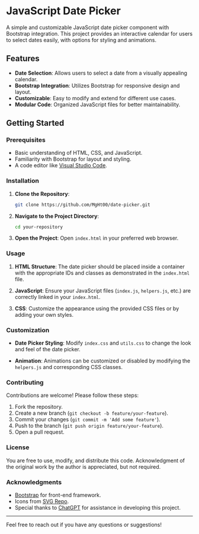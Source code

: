 # JavaScript Date Picker

A simple and customizable JavaScript date picker component with Bootstrap integration. This project provides an interactive calendar for users to select dates easily, with options for styling and animations.

## Features

- **Date Selection**: Allows users to select a date from a visually appealing calendar.
- **Bootstrap Integration**: Utilizes Bootstrap for responsive design and layout.
- **Customizable**: Easy to modify and extend for different use cases.
- **Modular Code**: Organized JavaScript files for better maintainability.

## Getting Started

### Prerequisites

- Basic understanding of HTML, CSS, and JavaScript.
- Familiarity with Bootstrap for layout and styling.
- A code editor like [Visual Studio Code](https://code.visualstudio.com/).

### Installation

1. **Clone the Repository**:
   ```bash
   git clone https://github.com/MgHt00/date-picker.git
   ```
2. **Navigate to the Project Directory**:
   ```bash
   cd your-repository
   ```
3. **Open the Project**:
   Open `index.html` in your preferred web browser.

### Usage

1. **HTML Structure**:
   The date picker should be placed inside a container with the appropriate IDs and classes as demonstrated in the `index.html` file.

2. **JavaScript**:
   Ensure your JavaScript files (`index.js`, `helpers.js`, etc.) are correctly linked in your `index.html`.

3. **CSS**:
   Customize the appearance using the provided CSS files or by adding your own styles.

### Customization

- **Date Picker Styling**:
  Modify `index.css` and `utils.css` to change the look and feel of the date picker.
  
- **Animation**:
  Animations can be customized or disabled by modifying the `helpers.js` and corresponding CSS classes.

### Contributing

Contributions are welcome! Please follow these steps:

1. Fork the repository.
2. Create a new branch (`git checkout -b feature/your-feature`).
3. Commit your changes (`git commit -m 'Add some feature'`).
4. Push to the branch (`git push origin feature/your-feature`).
5. Open a pull request.

### License

You are free to use, modify, and distribute this code. Acknowledgment of the original work by the author is appreciated, but not required.

### Acknowledgments

- [Bootstrap](https://getbootstrap.com/) for front-end framework.
- Icons from [SVG Repo](https://www.svgrepo.com/).
- Special thanks to [ChatGPT](https://openai.com/chatgpt) for assistance in developing this project.

---

Feel free to reach out if you have any questions or suggestions!